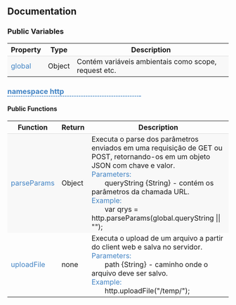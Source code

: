 ## Documentation

<div class="summary docProperty">
<h3 class="">Public Variables</h3>

<table class="">
<colgroup>
	<col class="col-property">
	<col class="col-type">
	<col class="col-description">
</colgroup>
<tbody><tr>
  <th>Property</th><th>Type</th><th>Description</th>
</tr>
<tr style="background-color: #F8F8F8; border-top: 1px solid #DDDDDD;" id="actionPrefix">
  <td style="color: #4183C4;">global</td>
  <td>Object</td>
  <td>Cont&eacute;m vari&aacute;veis ambientais como scope, request etc.</td>
</tr>
</tbody></table>
</div>

<h3 style="color: #4183C4; border-bottom: 2px dotted #4183C4; margin-right: 200px">namespace http</h3>

<div class="summary docNamespaces">
<h4>Public Functions</h4>

<table class="summaryTable">
<colgroup>
	<col class="col-property">
	<col class="col-type">
	<col class="col-description">
</colgroup>
<tbody><tr>
  <th>Function</th><th>Return</th><th>Description</th>
</tr>
<tr style="background-color: #f8f8f8; border-top: 1px solid #DDDDDD;" id="actionPrefix">
  <td style="color: #4183C4;">parseParams</td>
  <td>Object</td>
  <td>Executa o parse dos par&acirc;metros enviados em uma requisi&ccedil;&atilde;o de GET ou POST, retornando-os em um objeto JSON com chave e valor.<br>
      <span style="color:#4183C4 ">Parameters: <br></span>
      <span style="margin-left: 30px">queryString {String} - cont&eacute;m os par&acirc;metros da chamada URL.</span><br>
      <span style="color:#4183C4 ">Example: <br></span>
      <span style="margin-left: 30px">var qrys = http.parseParams(global.queryString || "");</span>
   </td>
</tr>
<trstyle="background-color: #FFFFFF; border-top: 1px solid #CCCCCC;" id="actionPrefix">
  <td style="color: #4183C4;">uploadFile</td>
  <td>none</td>
  <td>Executa o upload de um arquivo a partir do client web e salva no servidor.<br>
      <span style="color:#4183C4 ">Parameters: <br></span>
      <span style="margin-left: 30px">path {String} - caminho onde o arquivo deve ser salvo.</span><br>
     <span style="color:#4183C4 ">Example: <br></span>
     <span style="margin-left: 30px">http.uploadFile("/temp/");</span>
  </td>
</tr>
</tbody></table>
</div>